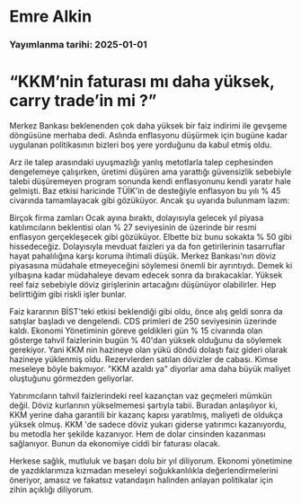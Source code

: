 # Emre Alkin

### Yayımlanma tarihi: 2025-01-01

# “KKM’nin faturası mı daha yüksek, carry trade’in mi ?”

Merkez Bankası beklenenden çok daha yüksek bir faiz indirimi ile gevşeme döngüsüne merhaba dedi. Aslında enflasyonu düşürmek için bugüne kadar uygulanan politikasının bizleri boş yere yorduğunu da kabul etmiş oldu.

Arz ile talep arasındaki uyuşmazlığı yanlış metotlarla talep cephesinden dengelemeye çalışırken, üretimi düşüren ama yarattığı güvensizlik sebebiyle talebi düşüremeyen program sonunda kendi enflasyonunu kendi yaratır hale gelmişti. Baz etkisi haricinde TÜİK'in de desteğiyle enflasyon bu yılı % 45 civarında tamamlayacak gibi gözüküyor. Ancak şu uyarıda bulunmam lazım:

Birçok firma zamları Ocak ayına bıraktı, dolayısıyla gelecek yıl piyasa katılımcıların beklentisi olan % 27 seviyesinin de üzerinde bir resmi enflasyon gerçekleşecek gibi gözüküyor. Elbette biz bunu sokakta % 50 gibi hissedeceğiz. Dolayısıyla mevduat faizleri ya da fon getirilerinin tasarruflar hayat pahalılığına karşı koruma ihtimali düşük. Merkez Bankası'nın döviz piyasasına müdahale etmeyeceğini söylemesi önemli bir ayrıntıydı. Demek ki yılbaşına kadar müdahaleye devam edecek sonra da bırakacaklar. Yüksek reel faiz sebebiyle döviz girişlerinin artacağını düşünüyor olabilirler. Hep belirttiğim gibi riskli işler bunlar.

Faiz kararının BİST'teki etkisi beklendiği gibi oldu, önce alış geldi sonra da satışlar başladı ve dengelendi. CDS primleri de 250 seviyesinin üzerinde kaldı. Ekonomi Yönetiminin göreve geldikleri gün % 15 civarında olan gösterge tahvil faizlerinin bugün % 40'dan yüksek olduğunu da söylemek gerekiyor. Yani KKM nin hazineye olan yükü döndü dolaştı faiz gideri olarak hazineye yüklenmiş oldu. Rezervlerden satılan dövizler de cabası. Kimse meseleye böyle bakmıyor. "KKM azaldı ya" diyorlar ama daha büyük maliyet oluştuğunu görmezden geliyorlar.

Yatırımcıların tahvil faizlerindeki reel kazançtan vaz geçmeleri mümkün değil. Döviz kurlarının yükselmemesi şartıyla tabii. Buradan anlaşılıyor ki, KKM yerine daha garantili bir kazanç kapısı yaratılmış, maliyeti de oldukça yüksek olmuş. KKM 'de sadece döviz yukarı giderse yatırımcı kazanıyordu, bu metodla her şekilde kazanıyor. Hem de dolar cinsinden kazanması sağlanıyor. Bunun da ekonomiye ciddi bir faturası olacak.

Herkese sağlık, mutluluk ve başarı dolu bir yıl diliyorum. Ekonomi yönetimine de yazdıklarımıza kızmadan meseleyi soğukkanlılıkla değerlendirmelerini öneriyor, amasız ve fakatsız vatandaşın halinden anlayan politikalar için zihin açıklığı diliyorum.



